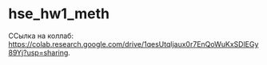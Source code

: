 # hse_hw1_meth
ССылка на коллаб: https://colab.research.google.com/drive/1qesUtqljaux0r7EnQoWuKxSDlEGy89Yj?usp=sharing.
